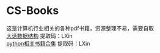 # CS-Books
这是计算机行业相关的各种pdf书籍，资源整理不易，需要自取<br>
[大话数据结构](https://pan.baidu.com/s/1HOHNyyPh6kZsgFgfoTVJ9Q)
提取码：LXin <br>
[python相关书籍合集](https://pan.baidu.com/s/1XWchUtiZZOe-NO-QAyJnFw)
提取码：LXin 



